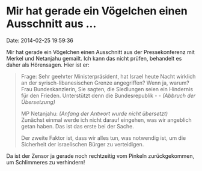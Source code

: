 Mir hat gerade ein Vögelchen einen Ausschnitt aus \...
======================================================

Date: 2014-02-25 19:59:36

Mir hat gerade ein Vögelchen einen Ausschnitt aus der Pressekonferenz
mit Merkel und Netanjahu gemailt. Ich kann das nicht prüfen, behandelt
es daher als Hörensagen. Hier ist er:

> Frage: Sehr geehrter Ministerpräsident, hat Israel heute Nacht
> wirklich an der syrisch-libanesischen Grenze angegriffen? Wenn ja,
> warum?\
> Frau Bundeskanzlerin, Sie sagten, die Siedlungen seien ein Hindernis
> für den Frieden. Unterstützt denn die Bundesrepublik - - *(Abbruch der
> Übersetzung)*
>
> MP Netanjahu: *(Anfang der Antwort wurde nicht übersetzt)*\
> Zunächst einmal werde ich nicht darauf eingehen, was wir angeblich
> getan haben. Das ist das erste bei der Sache.
>
> Der zweite Faktor ist, dass wir alles tun, was notwendig ist, um die
> Sicherheit der israelischen Bürger zu verteidigen.

Da ist der Zensor ja gerade noch rechtzeitig vom Pinkeln zurückgekommen,
um Schlimmeres zu verhindern!
